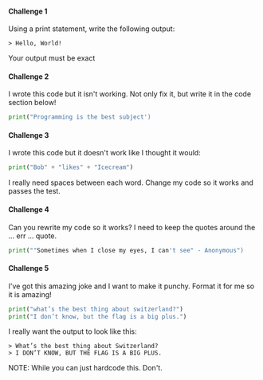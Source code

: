 #### Challenge 1

Using a print statement, write the following output: 

```
> Hello, World!
```

Your output must  be exact

#### Challenge 2
I wrote this code but it isn't working. Not only fix it, but write it in the code section below!

```python
print("Programming is the best subject')
```

#### Challenge 3
I wrote this code but it doesn't work like I thought it would: 

```python 
print("Bob" + "likes" + "Icecream")
```

I really need spaces between each word. Change my code so it works and passes the test. 

#### Challenge 4

Can  you rewrite my code so it works? I need to keep the quotes around the ... err ... quote. 

```python
print(""Sometimes when I close my eyes, I can't see" - Anonymous")
```

#### Challenge 5

I've got this amazing joke and I want to make it punchy. Format it for me so it is amazing! 

```python
print("what’s the best thing about switzerland?")
print("I don’t know, but the flag is a big plus.")
```

I really want the output to look like this: 

```
> What’s the best thing about Switzerland?
> I DON’T KNOW, BUT THE FLAG IS A BIG PLUS.
```

NOTE: While you can just hardcode this. Don't.